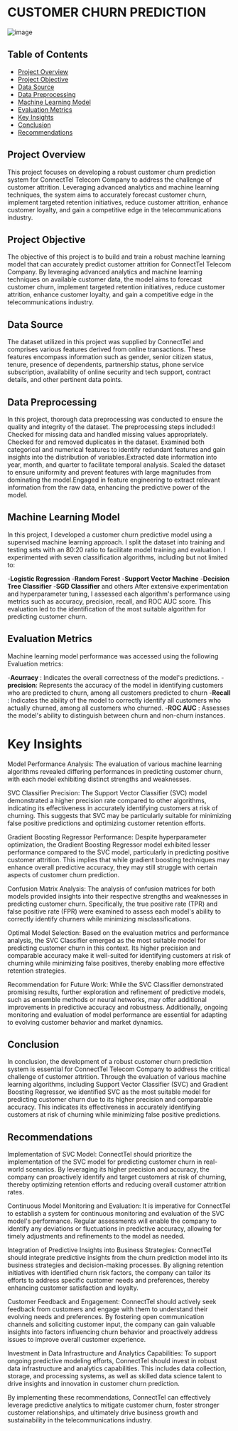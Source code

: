 # CUSTOMER CHURN PREDICTION

![image](https://github.com/ifeyinwaibekwe/Customer-Churn-Prediction/assets/149434454/707ca8a3-11aa-48ba-8c4e-92f59339cd45)


## Table of Contents
- [Project Overview](#project-overview)
- [Project Objective](#project-objective)
- [Data Source](#data-source)
- [Data Preprocessing](#data-preprocessing)
- [Machine Learning Model](#machine-learning-model)
- [Evaluation Metrics](#evaluation-metrics)
- [Key Insights](#key-insights)
- [Conclusion](#conclusion)
- [Recommendations](#recommendations)


## Project Overview
This project focuses on developing a robust customer churn prediction system for ConnectTel Telecom Company to address the challenge of customer attrition. Leveraging advanced analytics and machine learning techniques, the system aims to accurately forecast customer churn, implement targeted retention initiatives, reduce customer attrition, enhance customer loyalty, and gain a competitive edge in the telecommunications industry.

## Project Objective
The objective of this project is to build and train a robust machine learning model that can accurately predict customer attrition for ConnectTel Telecom Company. By leveraging advanced analytics and machine learning techniques on available customer data, the model aims to forecast customer churn, implement targeted retention initiatives, reduce customer attrition, enhance customer loyalty, and gain a competitive edge in the telecommunications industry.

## Data Source
The dataset utilized in this project was supplied by ConnectTel and comprises various features derived from online transactions. These features encompass information such as gender, senior citizen status, tenure, presence of dependents, partnership status, phone service subscription, availability of online security and tech support, contract details, and other pertinent data points.

## Data Preprocessing
In this project, thorough data preprocessing was conducted to ensure the quality and integrity of the dataset. The preprocessing steps included:I Checked for missing data and handled missing values appropriately.
Checked for and removed duplicates in the dataset. Examined both categorical and numerical features to identify redundant features and gain insights into the distribution of variables.Extracted date information into year, month, and quarter to facilitate temporal analysis. Scaled the dataset to ensure uniformity and prevent features with large magnitudes from dominating the model.Engaged in feature engineering to extract relevant information from the raw data, enhancing the predictive power of the model.

## Machine Learning Model
In this project, I developed a customer churn predictive model using a supervised machine learning approach. I split the dataset into training and testing sets with an 80:20 ratio to facilitate model training and evaluation.
I experimented with seven classification algorithms, including but not limited to: 

-**Logistic Regression**
-**Random Forest**
-**Support Vector Machine**
-**Decision Tree Classifier**
-**SGD Classifier**
and others
 After extensive experimentation and hyperparameter tuning, I assessed each algorithm's performance using metrics such as accuracy, precision, recall, and ROC AUC score. This evaluation led to the identification of the most suitable algorithm for predicting customer churn.

## Evaluation Metrics
Machine learning model performance was accessed using the following Evaluation metrics:

-**Acurracy** : Indicates the overall correctness of the model's predictions.
-**precision**: Represents the accuracy of the model in identifying customers who are predicted to churn, among all customers predicted to churn
-**Recall** : Indicates the ability of the model to correctly identify all customers who actually churned, among all customers who churned.
-**ROC AUC** : Assesses the model's ability to distinguish between churn and non-churn instances.

# Key Insights
Model Performance Analysis: The evaluation of various machine learning algorithms revealed differing performances in predicting customer churn, with each model exhibiting distinct strengths and weaknesses.

SVC Classifier Precision: The Support Vector Classifier (SVC) model demonstrated a higher precision rate compared to other algorithms, indicating its effectiveness in accurately identifying customers at risk of churning. This suggests that SVC may be particularly suitable for minimizing false positive predictions and optimizing customer retention efforts.

Gradient Boosting Regressor Performance: Despite hyperparameter optimization, the Gradient Boosting Regressor model exhibited lesser performance compared to the SVC model, particularly in predicting positive customer attrition. This implies that while gradient boosting techniques may enhance overall predictive accuracy, they may still struggle with certain aspects of customer churn prediction.

Confusion Matrix Analysis: The analysis of confusion matrices for both models provided insights into their respective strengths and weaknesses in predicting customer churn. Specifically, the true positive rate (TPR) and false positive rate (FPR) were examined to assess each model's ability to correctly identify churners while minimizing misclassifications.

Optimal Model Selection: Based on the evaluation metrics and performance analysis, the SVC Classifier emerged as the most suitable model for predicting customer churn in this context. Its higher precision and comparable accuracy make it well-suited for identifying customers at risk of churning while minimizing false positives, thereby enabling more effective retention strategies.

Recommendation for Future Work: While the SVC Classifier demonstrated promising results, further exploration and refinement of predictive models, such as ensemble methods or neural networks, may offer additional improvements in predictive accuracy and robustness. Additionally, ongoing monitoring and evaluation of model performance are essential for adapting to evolving customer behavior and market dynamics.



## Conclusion 
In conclusion, the development of a robust customer churn prediction system is essential for ConnectTel Telecom Company to address the critical challenge of customer attrition. Through the evaluation of various machine learning algorithms, including Support Vector Classifier (SVC) and Gradient Boosting Regressor, we identified SVC as the most suitable model for predicting customer churn due to its higher precision and comparable accuracy. This indicates its effectiveness in accurately identifying customers at risk of churning while minimizing false positive predictions.

## Recommendations

Implementation of SVC Model: ConnectTel should prioritize the implementation of the SVC model for predicting customer churn in real-world scenarios. By leveraging its higher precision and accuracy, the company can proactively identify and target customers at risk of churning, thereby optimizing retention efforts and reducing overall customer attrition rates.

Continuous Model Monitoring and Evaluation: It is imperative for ConnectTel to establish a system for continuous monitoring and evaluation of the SVC model's performance. Regular assessments will enable the company to identify any deviations or fluctuations in predictive accuracy, allowing for timely adjustments and refinements to the model as needed.

Integration of Predictive Insights into Business Strategies: ConnectTel should integrate predictive insights from the churn prediction model into its business strategies and decision-making processes. By aligning retention initiatives with identified churn risk factors, the company can tailor its efforts to address specific customer needs and preferences, thereby enhancing customer satisfaction and loyalty.

Customer Feedback and Engagement: ConnectTel should actively seek feedback from customers and engage with them to understand their evolving needs and preferences. By fostering open communication channels and soliciting customer input, the company can gain valuable insights into factors influencing churn behavior and proactively address issues to improve overall customer experience.

Investment in Data Infrastructure and Analytics Capabilities: To support ongoing predictive modeling efforts, ConnectTel should invest in robust data infrastructure and analytics capabilities. This includes data collection, storage, and processing systems, as well as skilled data science talent to drive insights and innovation in customer churn prediction.

By implementing these recommendations, ConnectTel can effectively leverage predictive analytics to mitigate customer churn, foster stronger customer relationships, and ultimately drive business growth and sustainability in the telecommunications industry.








































